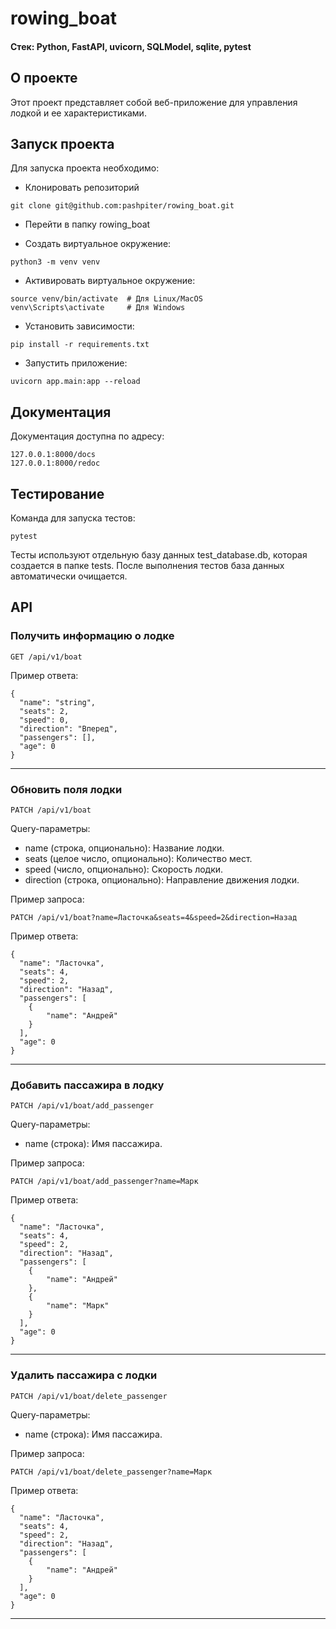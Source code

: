 # rowing_boat

#### Стек: Python, FastAPI, uvicorn, SQLModel, sqlite, pytest

## О проекте
Этот проект представляет собой веб-приложение для управления лодкой и ее характеристиками.

## Запуск проекта

Для запуска проекта необходимо: 
* Клонировать репозиторий
```
git clone git@github.com:pashpiter/rowing_boat.git
```
* Перейти в папку rowing_boat

* Создать виртуальное окружение:
```
python3 -m venv venv
```
* Активировать виртуальное окружение:
```
source venv/bin/activate  # Для Linux/MacOS
venv\Scripts\activate     # Для Windows
```
* Установить зависимости:
```
pip install -r requirements.txt
```
* Запустить приложение:
```
uvicorn app.main:app --reload
```

## Документация
Документация доступна по адресу:
```
127.0.0.1:8000/docs
127.0.0.1:8000/redoc
```

## Тестирование

Команда для запуска тестов:
```
pytest
```
Тесты используют отдельную базу данных test_database.db, которая создается в папке tests. После выполнения тестов база данных автоматически очищается.

## API

### Получить информацию о лодке

`GET /api/v1/boat`

Пример ответа:
```
{
  "name": "string",
  "seats": 2,
  "speed": 0,
  "direction": "Вперед",
  "passengers": [],
  "age": 0
}
```
---
### Обновить поля лодки
`PATCH /api/v1/boat`

Query-параметры:
- name (строка, опционально): Название лодки.
- seats (целое число, опционально): Количество мест.
- speed (число, опционально): Скорость лодки.
- direction (строка, опционально): Направление движения лодки.

Пример запроса:
```
PATCH /api/v1/boat?name=Ласточка&seats=4&speed=2&direction=Назад
```
Пример ответа:
```
{
  "name": "Ласточка",
  "seats": 4,
  "speed": 2,
  "direction": "Назад",
  "passengers": [
    {
        "name": "Андрей"
    }
  ],
  "age": 0
}
```
---
### Добавить пассажира в лодку
`PATCH /api/v1/boat/add_passenger`

Query-параметры:
- name (строка): Имя пассажира.

Пример запроса:
```
PATCH /api/v1/boat/add_passenger?name=Марк
```
Пример ответа:
```
{
  "name": "Ласточка",
  "seats": 4,
  "speed": 2,
  "direction": "Назад",
  "passengers": [
    {
        "name": "Андрей"
    },
    {
        "name": "Марк"
    }
  ],
  "age": 0
}
```
---
### Удалить пассажира с лодки
`PATCH /api/v1/boat/delete_passenger`

Query-параметры:
- name (строка): Имя пассажира.

Пример запроса:
```
PATCH /api/v1/boat/delete_passenger?name=Марк
```
Пример ответа:
```
{
  "name": "Ласточка",
  "seats": 4,
  "speed": 2,
  "direction": "Назад",
  "passengers": [
    {
        "name": "Андрей"
    }
  ],
  "age": 0
}
```
---